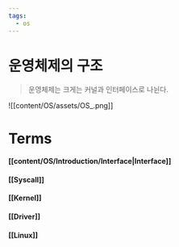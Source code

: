 ```yaml
---
tags:
  - os
---
```

# 운영체제의 구조
> 운영체제는 크게는 커널과 인터페이스로 나뉜다.

![[content/OS/assets/OS_.png]]

# Terms
#### [[content/OS/Introduction/Interface|Interface]]

#### [[Syscall]]

#### [[Kernel]]

#### [[Driver]]

#### [[Linux]]

